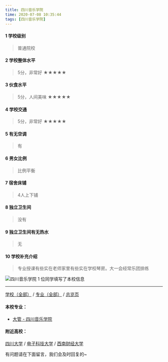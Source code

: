 ```yaml
---
title: 四川音乐学院
time: 2020-07-08 10:35:44
tags: [四川音乐学院]
---
```

#### 1 学校级别
> 普通院校


#### 2 学校整体水平
> 5分，非常好
★★★★★


#### 3 伙食水平
>  5分，人间美味
★★★★★


#### 4 学校交通
> 5分，非常好
★★★★★


#### 5 有无空调
> 有


#### 6 男女比例
> 比例平衡


#### 7 宿舍床铺
> 4人上下铺
 

#### 8 独立卫生间
> 没有


#### 9 独立卫生间有无热水
> 无


#### 10 学校补充介绍
> 专业授课有些实在老师家里有些实在学校琴房。大一会经常乐团排练


![四川音乐学院](http://upload-images.jianshu.io/upload_images/6510336-3b62f466a5f562ec.jpg?imageMogr2/auto-orient/strip%7CimageView2/2/w/1240)
1 位同学填写了本校信息
***
[学校（全部）](https://univgo.github.io/2020/07/08/3efa6bcca419) / [专业（全部）](https://univgo.github.io/2020/07/08/2d4c6d3552c2) / [总览页](https://univgo.github.io/2020/07/08/445daeb4fa00)
#### 本校专业：
- [大管 - 四川音乐学院](https://univgo.github.io/2020/07/08/6e46bc9277a7)

#### 附近高校：
[四川大学](https://univgo.github.io/2020/07/08/四川大学) / [电子科技大学](https://univgo.github.io/2020/07/08/电子科技大学) / [西南财经大学](https://univgo.github.io/2020/07/08/西南财经大学) 



有问题请在下面留言，我们会及时回复的~
